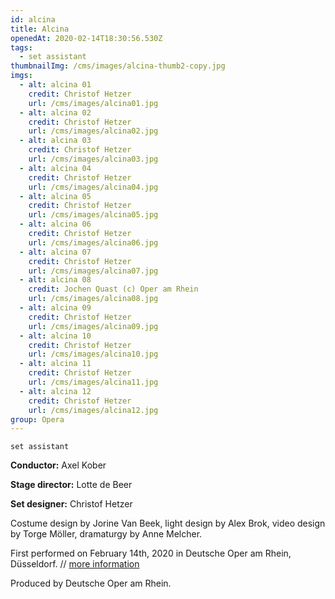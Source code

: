 ```yaml
---
id: alcina
title: Alcina
openedAt: 2020-02-14T18:30:56.530Z
tags:
  - set assistant
thumbnailImg: /cms/images/alcina-thumb2-copy.jpg
imgs:
  - alt: alcina 01
    credit: Christof Hetzer
    url: /cms/images/alcina01.jpg
  - alt: alcina 02
    credit: Christof Hetzer
    url: /cms/images/alcina02.jpg
  - alt: alcina 03
    credit: Christof Hetzer
    url: /cms/images/alcina03.jpg
  - alt: alcina 04
    credit: Christof Hetzer
    url: /cms/images/alcina04.jpg
  - alt: alcina 05
    credit: Christof Hetzer
    url: /cms/images/alcina05.jpg
  - alt: alcina 06
    credit: Christof Hetzer
    url: /cms/images/alcina06.jpg
  - alt: alcina 07
    credit: Christof Hetzer
    url: /cms/images/alcina07.jpg
  - alt: alcina 08
    credit: Jochen Quast (c) Oper am Rhein
    url: /cms/images/alcina08.jpg
  - alt: alcina 09
    credit: Christof Hetzer
    url: /cms/images/alcina09.jpg
  - alt: alcina 10
    credit: Christof Hetzer
    url: /cms/images/alcina10.jpg
  - alt: alcina 11
    credit: Christof Hetzer
    url: /cms/images/alcina11.jpg
  - alt: alcina 12
    credit: Christof Hetzer
    url: /cms/images/alcina12.jpg
group: Opera
---
```

`set assistant`

**Conductor:** Axel Kober

**Stage director:** Lotte de Beer

**Set designer:** Christof Hetzer

Costume design by Jorine Van Beek, light design by Alex Brok, video design by Torge Möller,  dramaturgy by Anne Melcher.

First performed on February 14th, 2020 in Deutsche Oper am Rhein, Düsseldorf. // [more information](https://operamrhein.de/en_EN/termin/alcina.16007078)

Produced by Deutsche Oper am Rhein.
